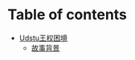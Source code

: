 # Table of contents

* [Udstu王权困境](README.md)
  * [故事背景](udstu-wang-quan-kun-jing/gu-shi-bei-jing.md)
